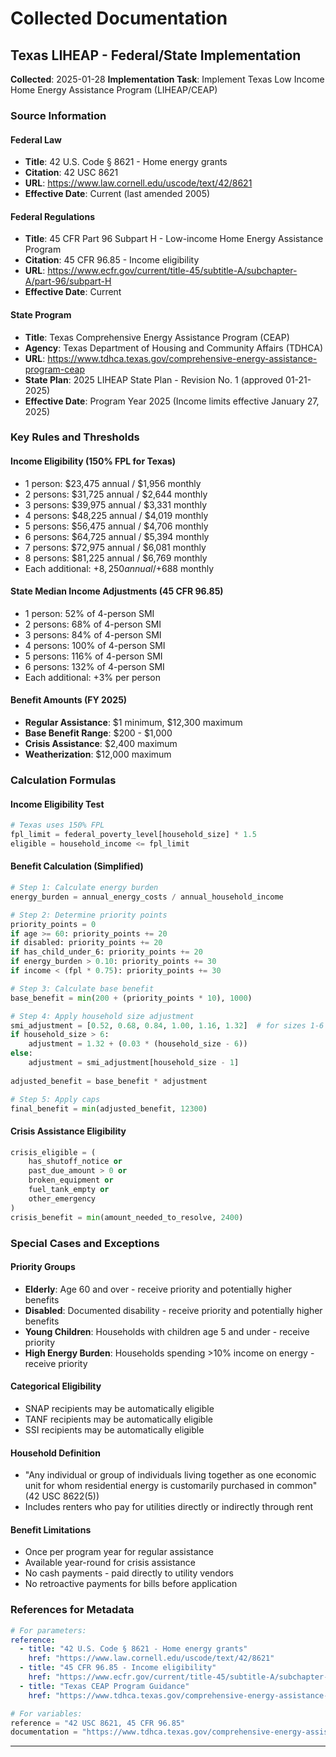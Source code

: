 # Collected Documentation

## Texas LIHEAP - Federal/State Implementation
**Collected**: 2025-01-28
**Implementation Task**: Implement Texas Low Income Home Energy Assistance Program (LIHEAP/CEAP)

### Source Information

#### Federal Law
- **Title**: 42 U.S. Code § 8621 - Home energy grants
- **Citation**: 42 USC 8621
- **URL**: https://www.law.cornell.edu/uscode/text/42/8621
- **Effective Date**: Current (last amended 2005)

#### Federal Regulations
- **Title**: 45 CFR Part 96 Subpart H - Low-income Home Energy Assistance Program
- **Citation**: 45 CFR 96.85 - Income eligibility
- **URL**: https://www.ecfr.gov/current/title-45/subtitle-A/subchapter-A/part-96/subpart-H
- **Effective Date**: Current

#### State Program
- **Title**: Texas Comprehensive Energy Assistance Program (CEAP)
- **Agency**: Texas Department of Housing and Community Affairs (TDHCA)
- **URL**: https://www.tdhca.texas.gov/comprehensive-energy-assistance-program-ceap
- **State Plan**: 2025 LIHEAP State Plan - Revision No. 1 (approved 01-21-2025)
- **Effective Date**: Program Year 2025 (Income limits effective January 27, 2025)

### Key Rules and Thresholds

#### Income Eligibility (150% FPL for Texas)
- 1 person: $23,475 annual / $1,956 monthly
- 2 persons: $31,725 annual / $2,644 monthly
- 3 persons: $39,975 annual / $3,331 monthly
- 4 persons: $48,225 annual / $4,019 monthly
- 5 persons: $56,475 annual / $4,706 monthly
- 6 persons: $64,725 annual / $5,394 monthly
- 7 persons: $72,975 annual / $6,081 monthly
- 8 persons: $81,225 annual / $6,769 monthly
- Each additional: +$8,250 annual / +$688 monthly

#### State Median Income Adjustments (45 CFR 96.85)
- 1 person: 52% of 4-person SMI
- 2 persons: 68% of 4-person SMI
- 3 persons: 84% of 4-person SMI
- 4 persons: 100% of 4-person SMI
- 5 persons: 116% of 4-person SMI
- 6 persons: 132% of 4-person SMI
- Each additional: +3% per person

#### Benefit Amounts (FY 2025)
- **Regular Assistance**: $1 minimum, $12,300 maximum
- **Base Benefit Range**: $200 - $1,000
- **Crisis Assistance**: $2,400 maximum
- **Weatherization**: $12,000 maximum

### Calculation Formulas

#### Income Eligibility Test
```python
# Texas uses 150% FPL
fpl_limit = federal_poverty_level[household_size] * 1.5
eligible = household_income <= fpl_limit
```

#### Benefit Calculation (Simplified)
```python
# Step 1: Calculate energy burden
energy_burden = annual_energy_costs / annual_household_income

# Step 2: Determine priority points
priority_points = 0
if age >= 60: priority_points += 20
if disabled: priority_points += 20
if has_child_under_6: priority_points += 20
if energy_burden > 0.10: priority_points += 30
if income < (fpl * 0.75): priority_points += 30

# Step 3: Calculate base benefit
base_benefit = min(200 + (priority_points * 10), 1000)

# Step 4: Apply household size adjustment
smi_adjustment = [0.52, 0.68, 0.84, 1.00, 1.16, 1.32]  # for sizes 1-6
if household_size > 6:
    adjustment = 1.32 + (0.03 * (household_size - 6))
else:
    adjustment = smi_adjustment[household_size - 1]
    
adjusted_benefit = base_benefit * adjustment

# Step 5: Apply caps
final_benefit = min(adjusted_benefit, 12300)
```

#### Crisis Assistance Eligibility
```python
crisis_eligible = (
    has_shutoff_notice or
    past_due_amount > 0 or
    broken_equipment or
    fuel_tank_empty or
    other_emergency
)
crisis_benefit = min(amount_needed_to_resolve, 2400)
```

### Special Cases and Exceptions

#### Priority Groups
- **Elderly**: Age 60 and over - receive priority and potentially higher benefits
- **Disabled**: Documented disability - receive priority and potentially higher benefits
- **Young Children**: Households with children age 5 and under - receive priority
- **High Energy Burden**: Households spending >10% income on energy - receive priority

#### Categorical Eligibility
- SNAP recipients may be automatically eligible
- TANF recipients may be automatically eligible
- SSI recipients may be automatically eligible

#### Household Definition
- "Any individual or group of individuals living together as one economic unit for whom residential energy is customarily purchased in common" (42 USC 8622(5))
- Includes renters who pay for utilities directly or indirectly through rent

#### Benefit Limitations
- Once per program year for regular assistance
- Available year-round for crisis assistance
- No cash payments - paid directly to utility vendors
- No retroactive payments for bills before application

### References for Metadata

```yaml
# For parameters:
reference:
  - title: "42 U.S. Code § 8621 - Home energy grants"
    href: "https://www.law.cornell.edu/uscode/text/42/8621"
  - title: "45 CFR 96.85 - Income eligibility"
    href: "https://www.ecfr.gov/current/title-45/subtitle-A/subchapter-A/part-96/subpart-H/section-96.85"
  - title: "Texas CEAP Program Guidance"
    href: "https://www.tdhca.texas.gov/comprehensive-energy-assistance-program-ceap-program-guidance"
```

```python
# For variables:
reference = "42 USC 8621, 45 CFR 96.85"
documentation = "https://www.tdhca.texas.gov/comprehensive-energy-assistance-program-ceap"
```

---